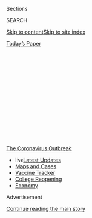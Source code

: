 <div id="app">

<div>

<div>

<div>

<div class="NYTAppHideMasthead css-1q2w90k e1suatyy0">

<div class="section css-ui9rw0 e1suatyy2">

<div class="css-eph4ug er09x8g0">

<div class="css-6n7j50">

</div>

<span class="css-1dv1kvn">Sections</span>

<div class="css-10488qs">

<span class="css-1dv1kvn">SEARCH</span>

</div>

[Skip to content](#site-content)[Skip to site
index](#site-index)

</div>

<div class="css-10698na e1huz5gh0">

</div>

</div>

<div id="masthead-bar-one" class="section hasLinks css-15hmgas e1csuq9d3">

<div class="css-uqyvli e1csuq9d0">

</div>

<div class="css-1uqjmks e1csuq9d1">

</div>

<div class="css-9e9ivx">

[](https://myaccount.nytimes3xbfgragh.onion/auth/login?response_type=cookie&client_id=vi)

</div>

<div class="css-1bvtpon e1csuq9d2">

[Today’s
Paper](https://www.nytimes3xbfgragh.onion/section/todayspaper)

</div>

</div>

</div>

</div>

<div data-aria-hidden="false">

<div id="site-content" data-role="main">

<div>

<div class="css-1aor85t" style="opacity:0.000000001;z-index:-1;visibility:hidden">

<div class="css-1hqnpie">

<div class="css-epjblv">

<span class="css-z6pdnw">Why Is There No Consensus About Reopening
Schools?</span>

</div>

<div class="css-k008qs">

<div class="css-1iwv8en">

<span class="css-18z7m18"></span>

<div>

<div>

</div>

</div>

</div>

<span class="css-1n6z4y">https://nyti.ms/2BCjBDc</span>

<div class="css-1705lsu">

<div class="css-4xjgmj">

<div class="css-4skfbu" data-role="toolbar" data-aria-label="Social Media Share buttons, Save button, and Comments Panel with current comment count" data-testid="share-tools">

  - 
  - 
  - 
  - 
    
    <div class="css-6n7j50">
    
    </div>

  - 
  - 

</div>

</div>

</div>

</div>

</div>

</div>

<div id="NYT_TOP_BANNER_REGION" class="css-13pd83m">

<div>

<div id="styln-prism-menu-1592847958612" class="section interactive-content interactive-size-medium css-1edisqu">

<div class="css-17ih8de interactive-body">

<div id="scroll-container" class="css-1gj85ro">

[<span class="styln-title-wrap"><span class="css-1pje3qr">The
Coronavirus</span><span class="css-1pje3qr">
Outbreak</span></span>](https://www.nytimes3xbfgragh.onion/news-event/coronavirus?action=click&pgtype=Article&state=default&region=TOP_BANNER&context=storylines_menu)

  - <span class="css-kqxiym" data-emphasize="true">live</span>[Latest
    Updates](https://www.nytimes3xbfgragh.onion/2020/08/04/world/coronavirus-cases.html?action=click&pgtype=Article&state=default&region=TOP_BANNER&context=storylines_menu)
  - [Maps and
    Cases](https://www.nytimes3xbfgragh.onion/interactive/2020/us/coronavirus-us-cases.html?action=click&pgtype=Article&state=default&region=TOP_BANNER&context=storylines_menu)
  - [Vaccine
    Tracker](https://www.nytimes3xbfgragh.onion/interactive/2020/science/coronavirus-vaccine-tracker.html?action=click&pgtype=Article&state=default&region=TOP_BANNER&context=storylines_menu)
  - [College
    Reopening](https://www.nytimes3xbfgragh.onion/2020/08/02/us/covid-college-reopening.html?action=click&pgtype=Article&state=default&region=TOP_BANNER&context=storylines_menu)
  - [Economy](https://www.nytimes3xbfgragh.onion/live/2020/08/04/business/stock-market-today-coronavirus?action=click&pgtype=Article&state=default&region=TOP_BANNER&context=storylines_menu)

</div>

</div>

</div>

</div>

</div>

<div id="top-wrapper" class="css-1sy8kpn">

<div id="top-slug" class="css-l9onyx">

Advertisement

</div>

[Continue reading the main
story](#after-top)

<div class="ad top-wrapper" style="text-align:center;height:100%;display:block;min-height:250px">

<div id="top" class="place-ad" data-position="top" data-size-key="top">

</div>

</div>

<div id="after-top">

</div>

</div>

<div id="sponsor-wrapper" class="css-1hyfx7x">

<div id="sponsor-slug" class="css-19vbshk">

Supported by

</div>

[Continue reading the main
story](#after-sponsor)

<div id="sponsor" class="ad sponsor-wrapper" style="text-align:center;height:100%;display:block">

</div>

<div id="after-sponsor">

</div>

</div>

[Studies
Show](/column/studies-show "Studies Show")

<div class="css-1vkm6nb ehdk2mb0">

# Why Is There No Consensus About Reopening Schools?

</div>

<div class="css-79elbk" data-testid="photoviewer-wrapper">

<div class="css-z3e15g" data-testid="photoviewer-wrapper-hidden">

</div>

<div class="css-1a48zt4 ehw59r15" data-testid="photoviewer-children">

![<span class="css-ach9cc e1z0qqy90" itemprop="copyrightHolder"><span class="css-1ly73wi e1tej78p0">Credit...</span><span><span>Illustration
by Ori
Toor</span></span></span>](https://static01.graylady3jvrrxbe.onion/images/2020/08/02/magazine/02mag-studies-1/02mag-studies-1-articleLarge.jpg?quality=75&auto=webp&disable=upscale)

</div>

</div>

<div class="css-xt80pu e12qa4dv0">

<div class="css-18e8msd">

<div class="css-vp77d3 epjyd6m0">

<div class="css-1baulvz">

By <span class="css-1baulvz last-byline" itemprop="name">Kim
Tingley</span>

</div>

</div>

  - 
    
    <div class="css-1ea1lzw e16638kd2">
    
    Published July 29, 2020Updated Aug. 4, 2020,
    <span class="css-epvm6">8:22 a.m.
    ET</span>
    
    </div>

  - 
    
    <div class="css-4xjgmj">
    
    <div class="css-pvvomx" data-role="toolbar" data-aria-label="Social Media Share buttons, Save button, and Comments Panel with current comment count" data-testid="share-tools">
    
      - 
      - 
      - 
      - 
        
        <div class="css-6n7j50">
        
        </div>
    
      - 
      - 
    
    </div>
    
    </div>

</div>

</div>

<div class="section meteredContent css-1r7ky0e" name="articleBody" itemprop="articleBody">

<div class="css-1fanzo5 StoryBodyCompanionColumn">

<div class="css-53u6y8">

Is it possible to [reopen school
buildings](https://www.nytimes3xbfgragh.onion/2020/08/03/us/school-closing-coronavirus.html)
in the fall in a way that keeps kids, educators, staff and their
families and communities safe from Covid-19? Is it possible *not* to do
so without harming them in other ways? Already, [school
closures](https://www.nytimes3xbfgragh.onion/2020/07/29/health/covid-school-reopening.html)
have set children behind academically. More than 20 million children
rely on school breakfasts and lunches. Too many parents face the choice
between losing their jobs or leaving their children at home
unsupervised. Vaccination rates for various dangerous diseases,
typically required before students can attend school, have plummeted.
Isolating children from their peers exacts social and emotional costs,
which differ by age group and are nearly impossible to quantify. And
whether schools reopen or remain closed, the risks are borne
disproportionately by low-income communities and people of color. “This
is really one of the most perplexing and complex issues I’ve ever faced
in 40 years,” says Dan M. Cooper, a professor of pediatrics at the
University of California, Irvine.

A flood of guidance has been issued in recent weeks, much of it urging
[schools to
reopen](https://www.nytimes3xbfgragh.onion/2020/08/03/business/how-schools-reopen.html)
and suggesting safety precautions. Media outlets as well have relayed
reams of often conflicting expert advice on how to weigh risks and
benefits, to individuals and to society. In every case, that calculation
is constrained by major gaps in our understanding of how Covid affects
children and those in contact with them. Strong evidence suggests that
children are much less likely than adults to get sick or die from the
virus. (By July 9, data from most of the U.S. showed that
[nearly 242,000
children](https://services.aap.org/en/pages/2019-novel-coronavirus-covid-19-infections/children-and-covid-19-state-level-data-report/)
had tested positive for Covid, representing 8 percent of cases, the
American Academy of Pediatrics reports; they account for fewer than 3
percent of hospitalizations and fewer than 1 percent of deaths.)

But are children less likely to be infected, or just less likely to show
symptoms? Does the virus behave differently in grade-schoolers than in
high-schoolers? What factors determine whether children become seriously
ill? And, perhaps most crucial for schools, what are the odds that
students will transmit the virus to one another or to adults?

</div>

</div>

<div class="css-1fanzo5 StoryBodyCompanionColumn">

<div class="css-53u6y8">

One reason scientists have a lesser understanding of how the coronavirus
acts on children is that in March, at the outset of the pandemic, most
stricken countries simultaneously closed schools, shuttered businesses
and urged people to stay home, making it nearly impossible to separate
out the effect of school closures on rates of transmission in the
community. During a stay-at-home advisory in Switzerland, researchers
from Geneva University Hospitals tried to determine how vulnerable
various age groups were to infection. Beginning in April, they adapted a
health study already underway to test residents for coronavirus
antibodies. Subjects came in weekly and were invited to bring everyone
they lived with who was at least 5 to be tested, too. The results from
more than 2,700 participants over five weeks, [published in The
Lancet](https://www.thelancet.com/journals/lancet/article/PIIS0140-6736\(20\)31304-0/fulltext)
in June, showed that children ages 5 to 9 and adults over 65 were
significantly less likely to test positive than those between the ages
of 10 and 64. Of the 123 children in that age group, 21 were exposed to
an infected household member, but only one developed
antibodies.

</div>

</div>

<div class="css-79elbk" data-testid="photoviewer-wrapper">

<div class="css-z3e15g" data-testid="photoviewer-wrapper-hidden">

</div>

<div class="css-1a48zt4 ehw59r15" data-testid="photoviewer-children">

![<span class="css-ach9cc e1z0qqy90" itemprop="copyrightHolder"><span class="css-1ly73wi e1tej78p0">Credit...</span><span>Illustration
by Ori
Toor</span></span>](https://static01.graylady3jvrrxbe.onion/images/2020/08/02/magazine/02mag-studies-2/02mag-studies-2-articleLarge.jpg?quality=75&auto=webp&disable=upscale)

</div>

</div>

<div class="css-1fanzo5 StoryBodyCompanionColumn">

<div class="css-53u6y8">

Large-scale randomized testing and contact tracing over time, which
would give a more complete picture of who transmits the virus and how,
hasn’t been done yet in schools. In July, in the journal Emerging
Infectious Diseases, researchers from the Korea Centers for Disease
Control and Prevention published [the results of tracing more
than 59,000
contacts](https://wwwnc.cdc.gov/eid/article/26/10/20-1315_article) of
5,706 coronavirus patients. Children younger than 10 were found to have
transmitted the virus much less than did those between 10 and 19, whose
transmission rate was equivalent to that of adults. But only 3 percent
of patients in that initial cohort were 19 and younger, and their having
been tested probably means they presented symptoms. It’s still unclear
how asymptomatic children, who are hard to identify, might spread the
virus; it’s also unclear if there are differences in transmission
between the ages of 10 and 19.

“A lot of the data we’re getting from different sources is messy and not
necessarily pointing in the same direction,” says Nicholas Davies, an
epidemiologist at the London School of Hygiene & Tropical Medicine. He
and colleagues used a statistical method called Bayesian inference to
test several hypotheses about children and Covid. These included the
premises that kids are being infected but not showing symptoms and that
kids are less susceptible to infection. Based on epidemiological data
from China, Italy, Japan, Singapore, Canada and South Korea, the
researchers concluded that both premises were probably true, to an
extent. Their findings, published in Nature Medicine in June, estimate
that [people under 20 are about half as
likely](https://www.nature.com/articles/s41591-020-0962-9) as older age
groups to become infected, and that among 10- to 19-year-olds who do get
the virus, only 21 percent will have clinical symptoms. They couldn’t
make finer age distinctions, nor say how likely any children are to
infect others.

None of these studies directly addresses the impact of reopening schools
on the spread of Covid. In fact, when researchers from the University of
Washington departments of global health and epidemiology began compiling
a summary of models from 15 other countries where students have
returned, they found “very few” scientific publications on the topic and
relied primarily on news reports. In nearly all countries, they
observed, schools adopted safety measures, including face masks and
social distancing. None of the countries (except Sweden, which kept many
schools open) resumed classes before national rates of infection had
significantly declined; there is no evidence to say what the outcome of
opening schools would be in areas of the U.S. where the virus is
surging. In Germany, where infection rates were higher than in other
European countries, the return of older students accompanied an
[increase in infections among one another but not
staff,](https://www.medrxiv.org/content/10.1101/2020.06.24.20139634v1.full.pdf)
according to a preprint led by researchers at the University of
Manchester and Public Health England.

In Israel, students and staff wore masks after schools reopened in early
May. But several weeks later, those rules were relaxed. According to
Haaretz, outbreaks began soon after, exposing thousands at schools to
infection, causing many of them to close down again. There’s “not clear
cause and effect” between the removal of masks and the outbreaks, says
the summary’s lead author, Brandon Guthrie, but it’s “circumstantial
evidence” that they offer some protection in classrooms. It also reveals
how unenforceable the health guidance schools are receiving can be.

</div>

</div>

<div class="css-1fanzo5 StoryBodyCompanionColumn">

<div class="css-53u6y8">

Cooper, co-author of a commentary in The Journal of Pediatrics in May
that highlights [the need for
collaboration](https://www.jpeds.com/article/S0022-3476\(20\)30608-9/fulltext#%20)
between local schools and public health officials, believes, in general,
that “schools need to reopen, and we need to study what happens in the
schools very, very carefully.” The C.D.C. could be “quite helpful,”
according to Anita Cicero, deputy director at the Johns Hopkins Center
for Health Security, if it “put out a model protocol” for researchers
trying to track Covid cases that emerge in schools “so everyone is
collecting data the same way.”

In May, the N.I.H. initiated a study to test thousands of children and
their families over six months to see who gets the virus, whether it’s
transmitted within the household and who develops Covid, while
collecting information about participants’ recent activities. That’s the
kind of detailed data collection needed to help determine under what
conditions schools are likely to endure outbreaks or contribute to
community spread. But none of that data will help us in time for the
start of the school year. Instead, without the ability to consistently
test students, get quick results and trace contacts, it will be
impossible for schools to tell who has the virus and whether it’s
circulating on campus; when students and staff inevitably get sick,
individual schools will have to debate shutting down or staying open
without any more useful information to guide them than they have now. To
all of America’s failures in the Covid-19 crisis, we should surely add
this one: the inability to get schools the tools and data they need to
strike the best possible balance between education and health.

</div>

</div>

</div>

<div>

</div>

<div>

</div>

<div>

</div>

<div>

<div id="bottom-wrapper" class="css-1ede5it">

<div id="bottom-slug" class="css-l9onyx">

Advertisement

</div>

[Continue reading the main
story](#after-bottom)

<div id="bottom" class="ad bottom-wrapper" style="text-align:center;height:100%;display:block;min-height:90px">

</div>

<div id="after-bottom">

</div>

</div>

</div>

</div>

</div>

## Site Index

<div>

</div>

## Site Information Navigation

  - [© <span>2020</span> <span>The New York Times
    Company</span>](https://help.nytimes3xbfgragh.onion/hc/en-us/articles/115014792127-Copyright-notice)

<!-- end list -->

  - [NYTCo](https://www.nytco.com/)
  - [Contact
    Us](https://help.nytimes3xbfgragh.onion/hc/en-us/articles/115015385887-Contact-Us)
  - [Work with us](https://www.nytco.com/careers/)
  - [Advertise](https://nytmediakit.com/)
  - [T Brand Studio](http://www.tbrandstudio.com/)
  - [Your Ad
    Choices](https://www.nytimes3xbfgragh.onion/privacy/cookie-policy#how-do-i-manage-trackers)
  - [Privacy](https://www.nytimes3xbfgragh.onion/privacy)
  - [Terms of
    Service](https://help.nytimes3xbfgragh.onion/hc/en-us/articles/115014893428-Terms-of-service)
  - [Terms of
    Sale](https://help.nytimes3xbfgragh.onion/hc/en-us/articles/115014893968-Terms-of-sale)
  - [Site
    Map](https://spiderbites.nytimes3xbfgragh.onion)
  - [Help](https://help.nytimes3xbfgragh.onion/hc/en-us)
  - [Subscriptions](https://www.nytimes3xbfgragh.onion/subscription?campaignId=37WXW)

</div>

</div>

</div>

</div>
